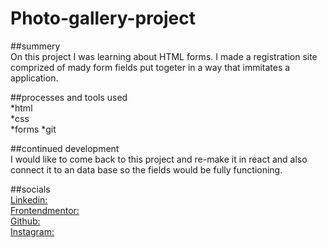 # Photo-gallery-project

##summery<br/>
On this project I was learning about HTML forms. I made a registration site comprized of mady form fields put togeter in a way that immitates a application.

##processes and tools used<br/>
*html<br/>
*css<br/>
*forms 
*git

##continued development<br/>
I would like to come back to this project and re-make it in react and also connect it to an data base so the fields would be fully functioning.

##socials<br/>
[Linkedin:](//www.linkedin.com/in/willie-morris-0b2571229/)<br/>
[Frontendmentor:](https://www.frontendmentor.io/profile/Willie10r)<br/>
[Github:](https://github.com/willie10r)<br/>
[Instagram:](https://www.instagram.com/zx10rwillie/)
